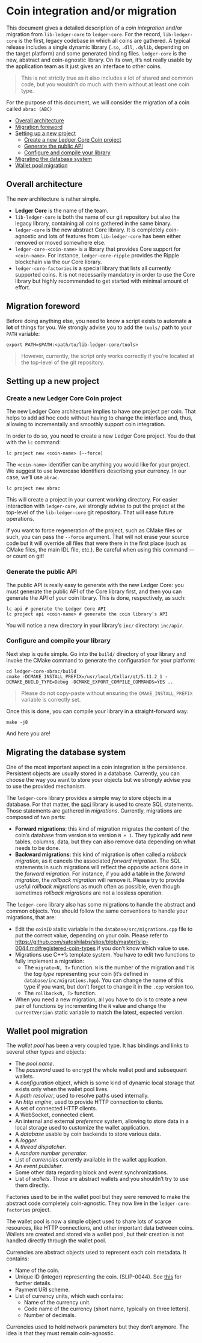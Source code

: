 # Coin integration and/or migration

This document gives a detailed description of a *coin integration* and/or migration
from `lib-ledger-core` to `ledger-core`. For the record, `lib-ledger-core` is the first, legacy
codebase in which all coins are gathered. A typical release includes a single dynamic library
(`.so`, `.dll`, `.dylib`, depending on the target platform) and some generated binding files.
`ledger-core` is the new, abstract and coin-agnostic library. On its own, it’s not really usable by
the application team as it just gives an interface to other coins.

> This is not strictly true as it also includes a lot of shared and common code, but you wouldn’t do
> much with them without at least one coin type.

For the purpose of this document, we will consider the migration of a coin called `abrac (ABC)`

<!-- vim-markdown-toc GFM -->

* [Overall architecture](#overall-architecture)
* [Migration foreword](#migration-foreword)
* [Setting up a new project](#setting-up-a-new-project)
  * [Create a new Ledger Core Coin project](#create-a-new-ledger-core-coin-project)
  * [Generate the public API](#generate-the-public-api)
  * [Configure and compile your library](#configure-and-compile-your-library)
* [Migrating the database system](#migrating-the-database-system)
* [Wallet pool migration](#wallet-pool-migration)

<!-- vim-markdown-toc -->

## Overall architecture

The new architecture is rather simple.

  - **Ledger Core** is the name of the team.
  - `lib-ledger-core` is both the name of our git repository but also the legacy library, containing
    all coins gathered in the same binary.
  - `ledger-core` is the new abstract Core library. It is completely coin-agnostic and lots of
    features from `lib-ledger-core` has been either removed or moved somewhere else.
  - `ledger-core-<coin-name>` is a library that provides Core support for `<coin-name>`. For
    instance, `ledger-core-ripple` provides the Ripple blockchain via the our Core library.
  - `ledger-core-factories` is a special library that lists all currently supported coins. It is
    not necessarily mandatory in order to use the Core library but highly recommended to get started
    with minimal amount of effort.

## Migration foreword

Before doing anything else, you need to know a script exists to automate **a lot** of things for
you. We strongly advise you to add the `tools/` path to your `PATH` variable:

```
export PATH=$PATH:<path/to/lib-ledger-core/tools>
```

> However, currently, the script only works correctly if you’re located at the top-level of the git
> repository.

## Setting up a new project

### Create a new Ledger Core Coin project

The new Ledger Core architecture implies to have one project per coin. That helps to add ad hoc code
without having to change the interface and, thus, allowing to incrementally and smoothly support
coin integration.

In order to do so, you need to create a new Ledger Core project. You do that with the `lc` command:

```
lc project new <coin-name> [--force]
```

The `<coin-name>` identifier can be anything you would like for your project. We suggest to use
lowercase identifiers describing your currency. In our case, we’ll use `abrac`.

```
lc project new abrac
```

This will create a project in your current working directory. For easier interaction with
`ledger-core`, we strongly advise to put the project at the top-level of the `lib-ledger-core` git
repository. That will ease future operations.

If you want to force regeneration of the project, such as CMake files or such, you can pass the
`--force` argument. That will not erase your source code but it will override all files that were
there in the first place (such as CMake files, the main IDL file, etc.). Be careful when using
this command — or count on git!

### Generate the public API

The public API is really easy to generate with the new Ledger Core: you must generate the public
API of the Core library first, and then you can generate the API of your coin library. This is done,
respectively, as such:

```
lc api # generate the Ledger Core API
lc project api <coin-name> # generate the coin library’s API
```

You will notice a new directory in your library’s `inc/` directory: `inc/api/`.

### Configure and compile your library

Next step is quite simple. Go into the `build/` directory of your library and invoke the CMake
command to generate the configuration for your platform:

```
cd ledger-core-abrac/build
cmake -DCMAKE_INSTALL_PREFIX=/usr/local/Cellar/qt/5.11.2_1 -DCMAKE_BUILD_TYPE=Debug -DCMAKE_EXPORT_COMPILE_COMMANDS=YES ..
```

> Please do not copy-paste without ensuring the `CMAKE_INSTALL_PREFIX` variable is correctly set.

Once this is done, you can compile your library in a straight-forward way:

```
make -j8
```

And here you are!

## Migrating the database system

One of the most important aspect in a coin integration is the persistence. Persistent objects are
usually stored in a database. Currently, you can choose the way you want to store your objects but
we strongly advise you to use the provided mechanism.

The `ledger-core` library provides a simple way to store objects in a database. For that matter,
the [soci] library is used to create SQL statements. Those statements are gathered in *migrations*.
Currently, migrations are composed of two parts:

  - **Forward migrations**: this kind of migration migrates the content of the coin’s database from
    version `N` to version `N + 1`. They typically add new tables, columns, data, but they can also
    remove data depending on what needs to be done.
  - **Backward migrations**: this kind of migration is often called a *rollback migration*, as it
    cancels the associated *forward migration*. The SQL statements in such migrations will reflect
    the opposite actions done in the *forward migration*. For instance, if you add a table in the
    *forward migration*, the *rollback migration* will remove it. Please try to provide useful
    *rollback migrations* as much often as possible, even though sometimes *rollback migrations* are
    not a lossless operation.

The `ledger-core` library also has some migrations to handle the abstract and common objects. You
should follow the same conventions to handle your migrations, that are:

  - Edit the `coinID` static variable in the `database/src/migrations.cpp` file to put the correct
    value, depending on your coin. Please refer to <https://github.com/satoshilabs/slips/blob/master/slip-0044.md#registered-coin-types>
    if you don’t know which value to use.
  - Migrations use C++’s template system. You have to edit two functions to fully implement a
    migration:
    - The `migrate<N, T>` function. `N` is the number of the migration and `T` is the *tag type*
      representing your coin (it’s defined in `database/inc/migrations.hpp`).
      You can change the name of this type if you want, but don’t forget to change it in the `.cpp`
      version too.
    - The `rollback<N, T>` function.
  - When you need a new migration, all you have to do is to create a new pair of functions by
    incrementing the `N` value and change the `currentVersion` static variable to match the latest,
    expected version.

## Wallet pool migration

The *wallet pool* has been a very coupled type. It has bindings and links to several other types
and objects:

  - The *pool name*.
  - The *password* used to encrypt the whole wallet pool and subsequent wallets.
  - A *configuration* object, which is some kind of dynamic local storage that exists only when the
    wallet pool lives.
  - A *path resolver*, used to resolve paths used internally.
  - An *http engine*, used to provide HTTP connection to clients.
  - A set of connected HTTP clients.
  - A WebSocket, connected client.
  - An internal and external *preference* system, allowing to store data in a local storage used to
    customize the wallet application.
  - A *database* usable by coin backends to store various data.
  - A *logger*.
  - A *thread dispatcher*.
  - A *random number generator*.
  - List of *currencies* currently available in the wallet application.
  - An *event publisher*.
  - Some other data regarding block and event synchronizations.
  - List of *wallets*. Those are abstract wallets and you shouldn’t try to use them directly.

Factories used to be in the wallet pool but they were removed to make the abstract code completely
coin-agnostic. They now live in the `ledger-core-factories` project.

The wallet pool is now a simple object used to share lots of scarce resources, like HTTP
connections, and other important data between coins. Wallets are created and stored via a wallet
pool, but their creation is not handled directly through the wallet pool.

Currencies are abstract objects used to represent each coin metadata. It contains:

  - Name of the coin.
  - Unique ID (integer) representing the coin. (SLIP-0044).
    See [this](https://github.com/satoshilabs/slips/blob/master/slip-0044.md) for further details.
  - Payment URI scheme.
  - List of currency units, which each contains:
    - Name of the currency unit.
    - Code name of the currency (short name, typically on three letters).
    - Number of decimals.

Currencies used to hold network parameters but they don’t anymore. The idea is that they must
remain coin-agnostic.

[soci]: https://github.com/SOCI/soci
